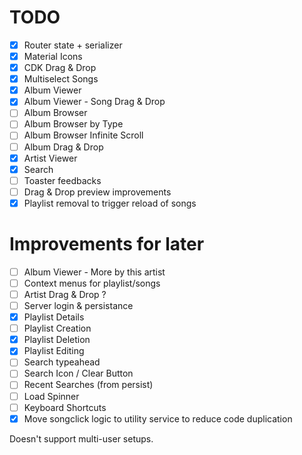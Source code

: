 # TODO

- [x] Router state + serializer
- [x] Material Icons
- [x] CDK Drag & Drop
- [x] Multiselect Songs
- [x] Album Viewer
- [x] Album Viewer - Song Drag & Drop
- [ ] Album Browser
- [ ] Album Browser by Type
- [ ] Album Browser Infinite Scroll
- [ ] Album Drag & Drop
- [x] Artist Viewer
- [x] Search
- [ ] Toaster feedbacks
- [ ] Drag & Drop preview improvements
- [x] Playlist removal to trigger reload of songs

# Improvements for later

- [ ] Album Viewer - More by this artist
- [ ] Context menus for playlist/songs
- [ ] Artist Drag & Drop ?
- [ ] Server login & persistance
- [x] Playlist Details
- [ ] Playlist Creation
- [x] Playlist Deletion
- [x] Playlist Editing
- [ ] Search typeahead
- [ ] Search Icon / Clear Button
- [ ] Recent Searches (from persist)
- [ ] Load Spinner
- [ ] Keyboard Shortcuts
- [x] Move songclick logic to utility service to reduce code duplication

Doesn't support multi-user setups.
